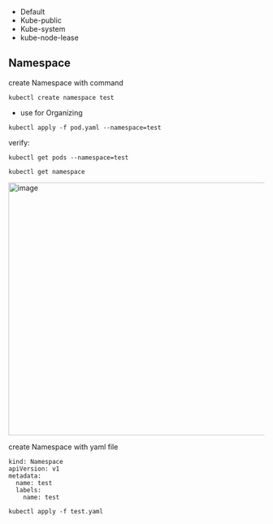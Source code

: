 * Default
* Kube-public
* Kube-system
* kube-node-lease
  
## Namespace
create Namespace with command
```
kubectl create namespace test
```
* use for Organizing
```
kubectl apply -f pod.yaml --namespace=test
```
verify:
```
kubectl get pods --namespace=test

kubectl get namespace
```
<img width="725" height="498" alt="image" src="https://github.com/user-attachments/assets/4e038fae-a12b-4511-a0af-4c4cc44017d8" />
  


create Namespace with yaml file
```
kind: Namespace
apiVersion: v1
metadata:
  name: test
  labels:
    name: test
```
```
kubectl apply -f test.yaml
```

